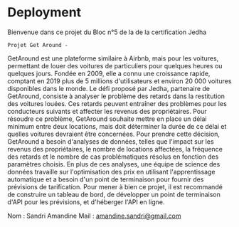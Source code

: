 # Deployment

Bienvenue dans ce projet du Bloc n°5 de la de la certification Jedha 

    Projet Get Around -

GetAround est une plateforme similaire à Airbnb, mais pour les voitures, permettant de louer des voitures de particuliers pour quelques heures ou quelques jours. Fondée en 2009, elle a connu une croissance rapide, comptant en 2019 plus de 5 millions d'utilisateurs et environ 20 000 voitures disponibles dans le monde. Le défi proposé par Jedha, partenaire de GetAround, consiste à analyser le problème des retards dans la restitution des voitures louées. Ces retards peuvent entraîner des problèmes pour les conducteurs suivants et affecter les revenus des propriétaires. Pour résoudre ce problème, GetAround souhaite mettre en place un délai minimum entre deux locations, mais doit déterminer la durée de ce délai et quelles voitures devraient être concernées. Pour prendre cette décision, GetAround a besoin d'analyses de données, telles que l'impact sur les revenus des propriétaires, le nombre de locations affectées, la fréquence des retards et le nombre de cas problématiques résolus en fonction des paramètres choisis. En plus de ces analyses, une équipe de science des données travaille sur l'optimisation des prix en utilisant l'apprentissage automatique et a besoin d'un point de terminaison pour fournir des prévisions de tarification. Pour mener à bien ce projet, il est recommandé de construire un tableau de bord, de développer un point de terminaison d'API pour les prévisions, et d'héberger l'API en ligne. 

Nom : Sandri Amandine
Mail : amandine.sandri@gmail.com